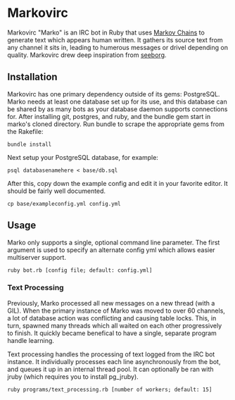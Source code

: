 # Markovirc

Markovirc "Marko" is an IRC bot in Ruby that uses <a href="http://en.wikipedia.org/wiki/Markov_chain">Markov Chains</a> to generate text which appears human written. It gathers its source text from any channel it sits in, leading to humerous messages or drivel depending on quality. Markovirc drew deep inspiration from <a href="http://code.google.com/p/seeborg/">seeborg</a>.


## Installation

Markovirc has one primary dependency outside of its gems: PostgreSQL. Marko needs at least one database set up for its use, and this database can be shared by as many bots as your database daemon supports connections for. After installing git, postgres, and ruby, and the bundle gem start in marko's cloned directory. Run bundle to scrape the appropriate gems from the Rakefile:

    bundle install

Next setup your PostgreSQL database, for example:

    psql databasenamehere < base/db.sql
    
After this, copy down  the example config and edit it in your favorite editor. It should be fairly well documented.

    cp base/exampleconfig.yml config.yml
    
## Usage

Marko only supports a single, optional command line parameter. The first argument is used to specify an alternate config yml which allows easier multiserver support.

    ruby bot.rb [config file; default: config.yml] 

### Text Processing

Previously, Marko processed all new messages on a new thread (with a GIL). When the primary instance of Marko was moved to over 60 channels, a lot of database action was conflicting and causing table locks. This, in turn, spawned many threads which all waited on each other progressively to finish. It quickly became benefical to have a single, separate program handle learning.

Text processing handles the processing of text logged from the IRC bot instance. It individually processes each line asynchronously from the bot, and queues it up in an internal thread pool. It can optionally be ran with jruby (which requires you to install pg_jruby).

    ruby programs/text_processing.rb [number of workers; default: 15]

